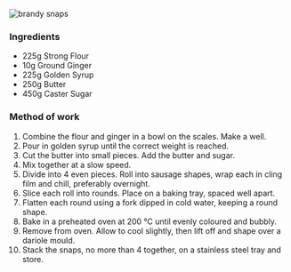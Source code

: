![brandy snaps](resource:assets/images/spongeBiscuitsCakes/brandy_snap.png)

### **Ingredients**
- 225g Strong Flour
- 10g Ground Ginger
- 225g Golden Syrup
- 250g Butter
- 450g Caster Sugar

### **Method of work**
1. Combine the flour and ginger in a bowl on the scales. Make a well.
2. Pour in golden syrup until the correct weight is reached.
3. Cut the butter into small pieces. Add the butter and sugar.
4. Mix together at a slow speed.
5. Divide into 4 even pieces. Roll into sausage shapes, wrap each in cling film and chill, preferably overnight.
6. Slice each roll into rounds. Place on a baking tray, spaced well apart.
7. Flatten each round using a fork dipped in cold water, keeping a round shape.
8. Bake in a preheated oven at 200 °C until evenly coloured and bubbly.
9. Remove from oven. Allow to cool slightly, then lift off and shape over a dariole mould.
10. Stack the snaps, no more than 4 together, on a stainless steel tray and store.